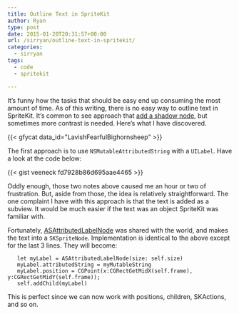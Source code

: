 ```yaml
---
title: Outline Text in SpriteKit
author: Ryan
type: post
date: 2015-01-20T20:31:57+00:00
url: /sirryan/outline-text-in-spritekit/
categories:
  - sirryan
tags:
  - code
  - spritekit

---
```

It&#8217;s funny how the tasks that should be easy end up consuming the most amount of time. As of this writing, there is no easy way to outline text in SpriteKit. It&#8217;s common to see approach that <a href="http://stackoverflow.com/questions/19211827/what-would-be-the-best-approach-for-outlining-or-dropshadowing-a-font" target="_blank">add a shadow node</a>, but sometimes more contrast is needed. Here&#8217;s what I have discovered.
<!--more-->

<div class="inlineimg">
  {{< gfycat data_id="LavishFearfulBighornsheep" >}}
</div>

The first approach is to use `NSMutableAttributedString` with a `UILabel`. Have a look at the code below:

{{< gist veeneck fd7928b86d695aae4465 >}}

Oddly enough, those two notes above caused me an hour or two of frustration. But, aside from those, the idea is relatively straightforward. The one complaint I have with this approach is that the text is added as a subview. It would be much easier if the text was an object SpriteKit was familiar with.

Fortunately, <a href="https://github.com/alex-alex/ASAttributedLabelNode" target="_blank">ASAttributedLabelNode</a> was shared with the world, and makes the text into a `SKSpriteNode`. Implementation is identical to the above except for the last 3 lines. They will become:

       let myLabel = ASAttributedLabelNode(size: self.size)
       myLabel.attributedString = myMutableString
       myLabel.position = CGPoint(x:CGRectGetMidX(self.frame), y:CGRectGetMidY(self.frame));
       self.addChild(myLabel)

This is perfect since we can now work with positions, children, SKActions, and so on.